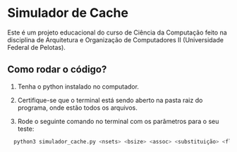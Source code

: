 # Simulador de Cache

Este é um projeto educacional do curso de Ciência da Computação feito na disciplina de Arquitetura e Organização de Computadores II (Universidade Federal de Pelotas).

## Como rodar o código?

1. Tenha o python instalado no computador.

2. Certifique-se que o terminal está sendo aberto na pasta raiz do programa, onde estão todos os arquivos.

3. Rode o seguinte comando no terminal com os parâmetros para o seu teste:

 ```bash
   python3 simulador_cache.py <nsets> <bsize> <assoc> <substituição> <flagsaida> <arquivo_de_entrada>
   ```
